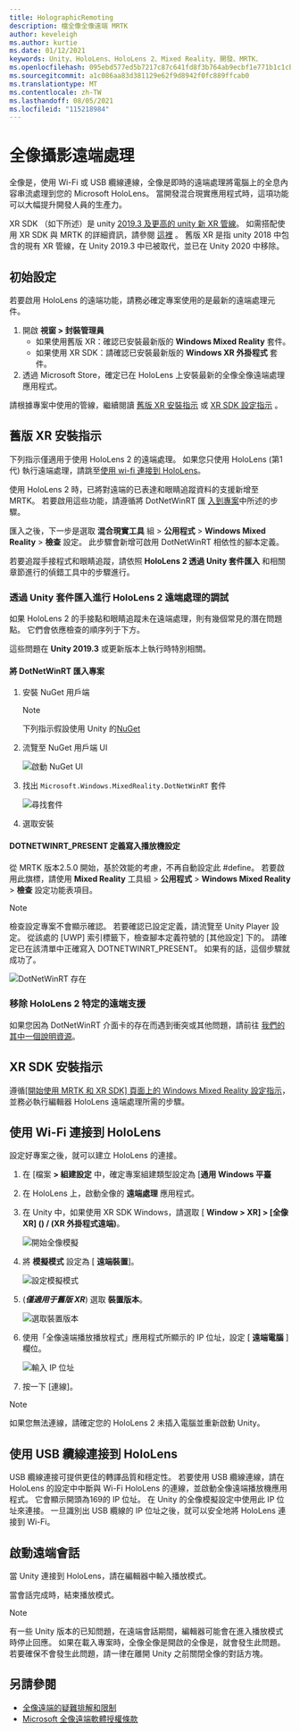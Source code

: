```yaml
---
title: HolographicRemoting
description: 檔全像全像遠端 MRTK
author: keveleigh
ms.author: kurtie
ms.date: 01/12/2021
keywords: Unity、HoloLens、HoloLens 2、Mixed Reality、開發、MRTK、
ms.openlocfilehash: 095ebd577ed5b7217c87c641fd8f3b764ab9ecbf1e771b1c1cb364c517e2cc7a
ms.sourcegitcommit: a1c086aa83d381129e62f9d8942f0fc889ffcab0
ms.translationtype: MT
ms.contentlocale: zh-TW
ms.lasthandoff: 08/05/2021
ms.locfileid: "115218984"
---
```

# <a name="holographic-remoting"></a>全像攝影遠端處理

全像是，使用 Wi-Fi 或 USB 纜線連線，全像是即時的遠端處理將電腦上的全息內容串流處理到您的 Microsoft HoloLens。 當開發混合現實應用程式時，這項功能可以大幅提升開發人員的生產力。

XR SDK （如下所述）是 unity [2019.3 及更高的 unity 新 XR 管線](https://blogs.unity3d.com/2020/01/24/unity-xr-platform-updates/)。 如需搭配使用 XR SDK 與 MRTK 的詳細資訊，請參閱 [這裡](../../configuration/getting-started-with-mrtk-and-xrsdk.md) 。 舊版 XR 是指 unity 2018 中包含的現有 XR 管線，在 Unity 2019.3 中已被取代，並已在 Unity 2020 中移除。

## <a name="initial-setup"></a>初始設定

若要啟用 HoloLens 的遠端功能，請務必確定專案使用的是最新的遠端處理元件。

1. 開啟 **視窗 > 封裝管理員**
    - 如果使用舊版 XR：確認已安裝最新版的 **Windows Mixed Reality** 套件。
    - 如果使用 XR SDK：請確認已安裝最新版的 **Windows XR 外掛程式** 套件。
1. 透過 Microsoft Store，確定已在 HoloLens 上安裝最新的全像全像遠端處理應用程式。

請根據專案中使用的管線，繼續閱讀 [舊版 XR 安裝指示](#legacy-xr-setup-instructions) 或 [XR SDK 設定指示](#xr-sdk-setup-instructions) 。

## <a name="legacy-xr-setup-instructions"></a>舊版 XR 安裝指示

下列指示僅適用于使用 HoloLens 2 的遠端處理。 如果您只使用 HoloLens (第1代) 執行遠端處理，請跳至[使用 wi-fi 連接到 HoloLens](#connecting-to-the-hololens-with-wi-fi)。

使用 HoloLens 2 時，已將對遠端的已表達和眼睛追蹤資料的支援新增至 MRTK。 若要啟用這些功能，請遵循將 DotNetWinRT 匯 [入到專案](#import-dotnetwinrt-into-the-project)中所述的步驟。

匯入之後，下一步是選取 **混合現實工具** 組  >  **公用程式**  >  **Windows Mixed Reality**  >  **檢查** 設定。 此步驟會新增可啟用 DotNetWinRT 相依性的腳本定義。

若要追蹤手接程式和眼睛追蹤，請依照 **HoloLens 2 透過 Unity 套件匯入** 和相關章節進行的偵錯工具中的步驟進行。

### <a name="debugging-hololens-2-remoting-via-unity-package-import"></a>透過 Unity 套件匯入進行 HoloLens 2 遠端處理的調試

如果 HoloLens 2 的手接點和眼睛追蹤未在遠端處理，則有幾個常見的潛在問題點。 它們會依應檢查的順序列于下方。

這些問題在 **Unity 2019.3** 或更新版本上執行時特別相關。

#### <a name="import-dotnetwinrt-into-the-project"></a>將 DotNetWinRT 匯入專案

1. 安裝 NuGet 用戶端

    > [!Note]
    > 下列指示假設使用 Unity 的[NuGet](https://github.com/GlitchEnzo/NuGetForUnity/releases)

1. 流覽至 NuGet 用戶端 UI

    ![啟動 NuGet UI](../images/tools/remoting/LaunchNuGetForUnity.png)

1. 找出 `Microsoft.Windows.MixedReality.DotNetWinRT` 套件

    ![尋找套件](../images/tools/remoting/LocateDotNetWinRT.png)

1. 選取安裝

#### <a name="dotnetwinrt_present-define-written-into-player-settings"></a>DOTNETWINRT_PRESENT 定義寫入播放機設定

從 MRTK 版本2.5.0 開始，基於效能的考慮，不再自動設定此 #define。 若要啟用此旗標，請使用 **Mixed Reality** 工具組  >  **公用程式**  >  **Windows Mixed Reality**  >  **檢查** 設定功能表項目。

> [!Note]
> 檢查設定專案不會顯示確認。 若要確認已設定定義，請流覽至 Unity Player 設定。 從該處的 [UWP] 索引標籤下，檢查腳本定義符號的 [其他設定] 下的。 請確定已在該清單中正確寫入 DOTNETWINRT_PRESENT。 如果有的話，這個步驟就成功了。

![DotNetWinRT 存在](../images/tools/remoting/DotNetWinRTPresent.png)

### <a name="removing-hololens-2-specific-remoting-support"></a>移除 HoloLens 2 特定的遠端支援

如果您因為 DotNetWinRT 介面卡的存在而遇到衝突或其他問題，請前往 [我們的其中一個說明資源](../../welcome-to-mrtk.md#getting-help)。

## <a name="xr-sdk-setup-instructions"></a>XR SDK 安裝指示

遵循[[開始使用 MRTK 和 XR SDK] 頁面上的 Windows Mixed Reality 設定指示](../../configuration/getting-started-with-mrtk-and-xrsdk.md#windows-mixed-reality)，並務必執行編輯器 HoloLens 遠端處理所需的步驟。

## <a name="connecting-to-the-hololens-with-wi-fi"></a>使用 Wi-Fi 連接到 HoloLens

設定好專案之後，就可以建立 HoloLens 的連接。

1. 在 [檔案 **> 組建設定** 中，確定專案組建類型設定為 [**通用 Windows 平臺**
1. 在 HoloLens 上，啟動全像的 **遠端處理** 應用程式。
1. 在 Unity 中，如果使用 XR SDK Windows，請選取 [ **Window > XR] > [全像 XR] () / (XR 外掛程式遠端)**。

    ![開始全像模擬](../images/tools/remoting/StartHolographicEmulation.png)

1. 將 **模擬模式** 設定為 [ **遠端裝置**]。

    ![設定模擬模式](../images/tools/remoting/SelectEmulationMode.png)

1.  (**_僅適用于舊版 XR_**) 選取 **裝置版本**。

    ![選取裝置版本](../images/tools/remoting/SelectDeviceVersion.png)

1. 使用「全像遠端播放播放程式」應用程式所顯示的 IP 位址，設定 [ **遠端電腦** ] 欄位。

    ![輸入 IP 位址](../images/tools/remoting/EnterIPAddress.png)

1. 按一下 [連線]。

> [!NOTE]
> 如果您無法連線，請確定您的 HoloLens 2 未插入電腦並重新啟動 Unity。

## <a name="connecting-to-the-hololens-with-usb-cable"></a>使用 USB 纜線連接到 HoloLens

USB 纜線連接可提供更佳的轉譯品質和穩定性。 若要使用 USB 纜線連線，請在 HoloLens 的設定中中斷與 Wi-Fi HoloLens 的連線，並啟動全像遠端播放機應用程式。 它會顯示開頭為169的 IP 位址。 在 Unity 的全像模擬設定中使用此 IP 位址來連接。 一旦識別出 USB 纜線的 IP 位址之後，就可以安全地將 HoloLens 連接到 Wi-Fi。

## <a name="starting-a-remoting-session"></a>啟動遠端會話

當 Unity 連接到 HoloLens，請在編輯器中輸入播放模式。

當會話完成時，結束播放模式。

> [!NOTE]
> 有一些 Unity 版本的已知問題，在遠端會話期間，編輯器可能會在進入播放模式時停止回應。 如果在載入專案時，全像全像是開啟的全像是，就會發生此問題。 若要確保不會發生此問題，請一律在離開 Unity 之前關閉全像的對話方塊。

## <a name="see-also"></a>另請參閱

- [全像遠端的疑難排解和限制](https://docs.microsoft.com/windows/mixed-reality/holographic-remoting-troubleshooting)
- [Microsoft 全像遠端軟體授權條款](https://docs.microsoft.com/legal/mixed-reality/microsoft-holographic-remoting-software-license-terms)
